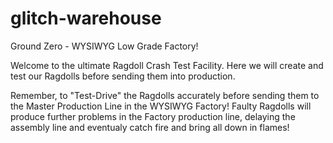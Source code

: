 # glitch-warehouse
Ground Zero - WYSIWYG Low Grade Factory!

Welcome to the ultimate Ragdoll Crash Test Facility.
Here we will create and test our Ragdolls before sending them into production.

Remember, to "Test-Drive" the Ragdolls accurately before sending them to the Master Production Line in the WYSIWYG Factory!
Faulty Ragdolls will produce further problems in the Factory production line, delaying the assembly line and eventualy catch fire and bring all down in flames! 
